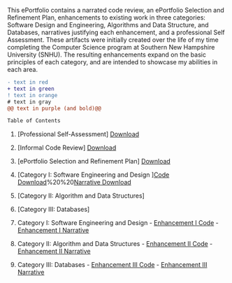 This ePortfolio contains a narrated code review, an ePortfolio Selection and Refinement Plan, enhancements to existing work in three categories:  Software Design and Engineering, Algorithms and Data Structure, and Databases, narratives justifying each enhancement, and a professional Self Assessment. These artifacts were initially created over the life of my time completing the Computer Science program at Southern New Hampshire University (SNHU).  The resulting enhancements expand on the basic principles of each category, and are intended to showcase my abilities in each area.   


```diff
- text in red
+ text in green
! text in orange
# text in gray
@@ text in purple (and bold)@@
```
```diff
Table of Contents
 ```
1. [Professional Self-Assessment] [Download](https://github.com/michaelpclisbee/michaelpclisbee.github.io/blob/main/Professional%20Self%20Assessment.docx)
2. [Informal Code Review] [Download](https://youtu.be/gQ-wygnmFLA)
3. [ePortfolio Selection and Refinement Plan] [Download](https://github.com/michaelpclisbee/michaelpclisbee.github.io/blob/main/ePortfolio%20Selection%20and%20Refinement%20Plan.docx)
4. [Category I: Software Engineering and Design ][Code Download](https://github.com/michaelpclisbee/michaelpclisbee.github.io/blob/main/Cat1_Software%20Engineering%20and%20Design.zip)%20%20[Narrative Download](https://github.com/michaelpclisbee/michaelpclisbee.github.io/blob/main/Category%201%20Narrative.docx)
5. [Category II: Algorithm and Data Structures] 
6. [Category III: Databases] 



1.  Category I:   Software Engineering and Design
        - [Enhancement I Code](https://github.com/michaelpclisbee/michaelpclisbee.github.io/blob/main/Cat1_Software%20Engineering%20and%20Design.zip)
        - [Enhancement I Narrative](https://github.com/michaelpclisbee/michaelpclisbee.github.io/blob/main/Category%201%20Narrative.docx)

2.  Category II:  Algorithm and Data Structures
        - [Enhancement II Code](https://github.com/michaelpclisbee/michaelpclisbee.github.io/blob/main/Cat2_Algorithm%20and%20Data%20Structures.zip)
        - [Enhancement II Narrative](https://github.com/michaelpclisbee/michaelpclisbee.github.io/blob/main/Category%202%20Narrative.docx)

3.  Category III: Databases
        - [Enhancement III Code](https://github.com/michaelpclisbee/michaelpclisbee.github.io/blob/main/Cat3_Databases.zip)
        - [Enhancement III Narrative](https://github.com/michaelpclisbee/michaelpclisbee.github.io/blob/main/Category%203%20Narrative.docx)





